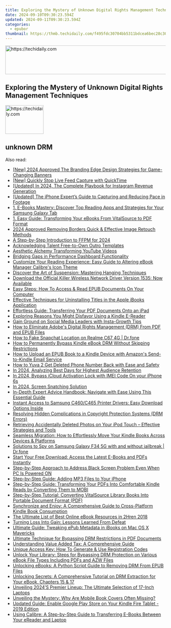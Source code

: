 ```yaml
---
title: Exploring the Mystery of Unknown Digital Rights Management Techniques
date: 2024-09-10T09:30:23.594Z
updated: 2024-09-11T09:30:23.594Z
categories:
  - epubor
thumbnail: https://thmb.techidaily.com/f495fdc30704bb5311bdcea6bec28c308373dbaff21b69f564e50f099e806a16.jpg
---
```






<!-- affiliate ads begin -->
<a href="https://ephamedtechinc.pxf.io/c/5597632/2137221/26400" target="_top" id="2137221">
  <img src="//a.impactradius-go.com/display-ad/26400-2137221" border="0" alt="https://techidaily.com" width="728" height="90"/>
</a>
<img height="0" width="0" src="https://ephamedtechinc.pxf.io/i/5597632/2137221/26400" style="position:absolute;visibility:hidden;" border="0" />
<!-- affiliate ads end -->




## Exploring the Mystery of Unknown Digital Rights Management Techniques





<!-- affiliate ads begin -->
<a href="https://aligracehair.sjv.io/c/5597632/2135406/19272" target="_top" id="2135406">
  <img src="//a.impactradius-go.com/display-ad/19272-2135406" border="0" alt="https://techidaily.com" width="120" height="90"/>
</a>
<img height="0" width="0" src="https://aligracehair.sjv.io/i/5597632/2135406/19272" style="position:absolute;visibility:hidden;" border="0" />
<!-- affiliate ads end -->




## unknown DRM



<ins class="adsbygoogle"
     style="display:block"
     data-ad-format="autorelaxed"
     data-ad-client="ca-pub-7571918770474297"
     data-ad-slot="1223367746"></ins>



<ins class="adsbygoogle"
     style="display:block"
     data-ad-client="ca-pub-7571918770474297"
     data-ad-slot="8358498916"
     data-ad-format="auto"
     data-full-width-responsive="true"></ins>

<span class="atpl-alsoreadstyle">Also read:</span>
<div><ul>
<li><a href="https://youtube-zero.techidaily.com/024-approved-the-branding-edge-design-strategies-for-game-changing-banners/"><u>[New] 2024 Approved  The Branding Edge  Design Strategies for Game-Changing Banners</u></a></li>
<li><a href="https://on-screen-recording.techidaily.com/new-quickly-stop-live-feed-capture-with-quicktime/"><u>[New] Quickly Stop Live Feed Capture with QuickTime</u></a></li>
<li><a href="https://instagram-video-recordings.techidaily.com/updated-in-2024-the-complete-playbook-for-instagram-revenue-generation/"><u>[Updated] In 2024, The Complete Playbook for Instagram Revenue Generation</u></a></li>
<li><a href="https://some-skills.techidaily.com/updated-the-iphone-experts-guide-to-capturing-and-reducing-pace-in-footage/"><u>[Updated] The iPhone Expert’s Guide to Capturing and Reducing Pace in Footage</u></a></li>
<li><a href="https://solve-lab.techidaily.com/1-e-books-mastery-discover-top-reading-apps-and-strategies-for-your-samsung-galaxy-tab/"><u>1. E-Books Mastery: Discover Top Reading Apps and Strategies for Your Samsung Galaxy Tab</u></a></li>
<li><a href="https://solve-lab.techidaily.com/1-easy-guide-transforming-your-ebooks-from-vitalsource-to-pdf-format/"><u>1. Easy Guide: Transforming Your eBooks From VitalSource to PDF Format</u></a></li>
<li><a href="https://extra-support.techidaily.com/2024-approved-removing-borders-quick-and-effective-image-retouch-methods/"><u>2024 Approved  Removing Borders  Quick & Effective Image Retouch Methods</u></a></li>
<li><a href="https://fox-helps.techidaily.com/a-step-by-step-introduction-to-ffpm-for-2024/"><u>A Step-by-Step Introduction to FFPM for 2024</u></a></li>
<li><a href="https://extra-tips.techidaily.com/acknowledging-talent-free-to-own-outro-templates/"><u>Acknowledging Talent  Free-to-Own Outro Templates</u></a></li>
<li><a href="https://youtube-data.techidaily.com/etic-alchemy-transforming-youtube-videos/"><u>Aesthetic Alchemy  Transforming YouTube Videos</u></a></li>
<li><a href="https://win11-tips.techidaily.com/bridging-gaps-in-performance-dashboard-functionality/"><u>Bridging Gaps in Performance Dashboard Functionality</u></a></li>
<li><a href="https://solve-lab.techidaily.com/customize-your-reading-experience-easy-guide-to-altering-ebook-manager-calibres-icon-theme/"><u>Customize Your Reading Experience: Easy Guide to Altering eBook Manager Calibre's Icon Theme</u></a></li>
<li><a href="https://solve-lab.techidaily.com/discover-the-art-of-suspension-mastering-hanging-techniques/"><u>Discover the Art of Suspension: Mastering Hanging Techniques</u></a></li>
<li><a href="https://win-dash.techidaily.com/download-the-official-killer-wireless-network-driver-version-1535-now-available/"><u>Download the Official Killer Wireless Network Driver Version 1535: Now Available</u></a></li>
<li><a href="https://solve-lab.techidaily.com/easy-steps-how-to-access-and-read-epub-documents-on-your-computer/"><u>Easy Steps: How To Access & Read EPUB Documents On Your Computer</u></a></li>
<li><a href="https://solve-lab.techidaily.com/effective-techniques-for-uninstalling-titles-in-the-apple-ibooks-application/"><u>Effective Techniques for Uninstalling Titles in the Apple iBooks Application</u></a></li>
<li><a href="https://solve-lab.techidaily.com/effortless-guide-transferring-your-pdf-documents-onto-an-ipad/"><u>Effortless Guide: Transferring Your PDF Documents Onto an iPad</u></a></li>
<li><a href="https://solve-lab.techidaily.com/exploring-reasons-you-might-disfavor-using-a-kindle-e-reader/"><u>Exploring Reasons You Might Disfavor Using a Kindle E-Reader</u></a></li>
<li><a href="https://instagram-videos.techidaily.com/gain-ground-on-social-media-leaders-with-insta-growth-tips/"><u>Gain Ground on Social Media Leaders with Insta-Growth Tips</u></a></li>
<li><a href="https://solve-lab.techidaily.com/how-to-eliminate-adobes-digital-rights-management-drm-from-pdf-and-epub-files/"><u>How to Eliminate Adobe's Digital Rights Management (DRM) From PDF and EPUB Files</u></a></li>
<li><a href="https://location-social.techidaily.com/how-to-fake-snapchat-location-on-realme-c67-4g-drfone-by-drfone-virtual-android/"><u>How to Fake Snapchat Location on Realme C67 4G | Dr.fone</u></a></li>
<li><a href="https://solve-lab.techidaily.com/how-to-permanently-bypass-kindle-ebook-drm-without-skipping-restrictions/"><u>How to Permanently Bypass Kindle eBook DRM Without Skipping Restrictions</u></a></li>
<li><a href="https://solve-lab.techidaily.com/how-to-upload-an-epub-book-to-a-kindle-device-with-amazons-send-to-kindle-email-service/"><u>How to Upload an EPUB Book to a Kindle Device with Amazon's Send-to-Kindle Email Service</u></a></li>
<li><a href="https://review-topics.techidaily.com/how-to-yuva-2-get-deleted-phone-number-back-with-ease-and-safety-by-fonelab-android-recover-contacts/"><u>How to Yuva 2 Get Deleted Phone Number Back with Ease and Safety</u></a></li>
<li><a href="https://extra-resources.techidaily.com/in-2024-analyzing-best-days-for-highest-audience-retention/"><u>In 2024, Analyzing Best Days for Highest Audience Retention</u></a></li>
<li><a href="https://activate-lock.techidaily.com/in-2024-bypass-icloud-activation-lock-with-imei-code-on-your-iphone-6s-by-drfone-ios/"><u>In 2024, Bypass iCloud Activation Lock with IMEI Code On your iPhone 6s</u></a></li>
<li><a href="https://video-screen-grab.techidaily.com/in-2024-screen-snatching-solution/"><u>In 2024, Screen Snatching Solution</u></a></li>
<li><a href="https://solve-lab.techidaily.com/in-depth-expert-advice-handbook-navigate-with-ease-using-this-essential-guide/"><u>In-Depth Expert Advice Handbook: Navigate with Ease Using This Essential Guide</u></a></li>
<li><a href="https://hardware-updates.techidaily.com/instant-access-to-samsung-c460c465-printer-drivers-easy-download-options-inside/"><u>Instant Access to Samsung C460/C465 Printer Drivers: Easy Download Options Inside</u></a></li>
<li><a href="https://solve-lab.techidaily.com/resolving-hidden-complications-in-copyright-protection-systems-drm-errors/"><u>Resolving Hidden Complications in Copyright Protection Systems (DRM Errors)</u></a></li>
<li><a href="https://os-tips.techidaily.com/retrieving-accidentally-deleted-photos-on-your-ipod-touch-effective-strategies-and-tools/"><u>Retrieving Accidentally Deleted Photos on Your iPod Touch – Effective Strategies and Tools</u></a></li>
<li><a href="https://solve-lab.techidaily.com/seamless-migration-how-to-effortlessly-move-your-kindle-books-across-devices-and-platforms/"><u>Seamless Migration: How to Effortlessly Move Your Kindle Books Across Devices & Platforms</u></a></li>
<li><a href="https://android-location-track.techidaily.com/solutions-to-spy-on-samsung-galaxy-f34-5g-with-and-without-jailbreak-drfone-by-drfone-virtual-android/"><u>Solutions to Spy on Samsung Galaxy F34 5G with and without jailbreak | Dr.fone</u></a></li>
<li><a href="https://solve-lab.techidaily.com/start-your-free-download-access-the-latest-e-books-and-pdfs-instantly/"><u>Start Your Free Download: Access the Latest E-Books and PDFs Instantly</u></a></li>
<li><a href="https://techno-recovery.techidaily.com/step-by-step-approach-to-address-black-screen-problem-even-when-pc-is-powered-on/"><u>Step-by-Step Approach to Address Black Screen Problem Even When PC Is Powered ON</u></a></li>
<li><a href="https://solve-lab.techidaily.com/step-by-step-guide-adding-mp3-files-to-your-iphone/"><u>Step-by-Step Guide: Adding MP3 Files to Your iPhone</u></a></li>
<li><a href="https://solve-lab.techidaily.com/step-by-step-guide-transforming-your-pdfs-into-comfortable-kindle-reads-by-converting-them-to-mobi/"><u>Step-by-Step Guide: Transforming Your PDFs Into Comfortable Kindle Reads by Converting Them to MOBI</u></a></li>
<li><a href="https://solve-lab.techidaily.com/step-by-step-tutorial-converting-vitalsource-library-books-into-portable-document-format-pdf/"><u>Step-by-Step Tutorial: Converting VitalSource Library Books Into Portable Document Format (PDF)</u></a></li>
<li><a href="https://solve-lab.techidaily.com/synchronize-and-enjoy-a-comprehensive-guide-to-cross-platform-kindle-book-consumption/"><u>Synchronize and Enjoy: A Comprehensive Guide to Cross-Platform Kindle Book Consumption</u></a></li>
<li><a href="https://solve-lab.techidaily.com/the-ultimate-list-of-best-online-ebook-resources-in-2hren-2018/"><u>The Ultimate List of Best Online eBook Resources in 2Hren 2018</u></a></li>
<li><a href="https://solve-lab.techidaily.com/turning-loss-into-gain-lessons-learned-from-defeat/"><u>Turning Loss Into Gain: Lessons Learned From Defeat</u></a></li>
<li><a href="https://solve-lab.techidaily.com/ultimate-guide-tweaking-epub-metadata-in-ibooks-on-mac-os-x-mavericks/"><u>Ultimate Guide: Tweaking ePub Metadata in iBooks on Mac OS X Mavericks</u></a></li>
<li><a href="https://solve-lab.techidaily.com/ultimate-technique-for-bypassing-drm-restrictions-in-pdf-documents/"><u>Ultimate Technique for Bypassing DRM Restrictions in PDF Documents</u></a></li>
<li><a href="https://solve-lab.techidaily.com/understanding-value-added-tax-a-comprehensive-guide/"><u>Understanding Value Added Tax: A Comprehensive Guide</u></a></li>
<li><a href="https://solve-lab.techidaily.com/unique-access-key-how-to-generate-and-use-registration-codes/"><u>Unique Access Key: How To Generate & Use Registration Codes</u></a></li>
<li><a href="https://solve-lab.techidaily.com/unlock-your-library-steps-for-bypassing-drm-protection-on-various-ebook-file-types-including-pdfs-and-azw-files/"><u>Unlock Your Library: Steps for Bypassing DRM Protection on Various eBook File Types Including PDFs and AZW Files</u></a></li>
<li><a href="https://solve-lab.techidaily.com/unlocking-ebooks-a-python-script-guide-to-removing-drm-from-epub-files/"><u>Unlocking eBooks: A Python Script Guide to Removing DRM From EPUB Files</u></a></li>
<li><a href="https://solve-lab.techidaily.com/unlocking-secrets-a-comprehensive-tutorial-on-drm-extraction-for-your-ebook-chapters-15-and-17/"><u>Unlocking Secrets: A Comprehensive Tutorial on DRM Extraction for Your eBook, Chapters 15 & 17</u></a></li>
<li><a href="https://buynow-tips.techidaily.com/unveiling-2024s-premier-lineup-the-ultimate-selection-of-17-inch-laptops/"><u>Unveiling 2024’S Premier Lineup: The Ultimate Selection of 17-Inch Laptops</u></a></li>
<li><a href="https://solve-lab.techidaily.com/unveiling-the-mystery-why-are-mobile-book-covers-often-missing/"><u>Unveiling the Mystery: Why Are Mobile Book Covers Often Missing?</u></a></li>
<li><a href="https://solve-lab.techidaily.com/updated-guide-enable-google-play-store-on-your-kindle-fire-tablet-2019-edition/"><u>Updated Guide: Enable Google Play Store on Your Kindle Fire Tablet - 2019 Edition</u></a></li>
<li><a href="https://solve-lab.techidaily.com/using-calibre-a-step-by-step-guide-to-transferring-e-books-between-your-ereader-and-laptop/"><u>Using Calibre: A Step-by-Step Guide to Transferring E-Books Between Your eReader and Laptop</u></a></li>
</ul></div>
